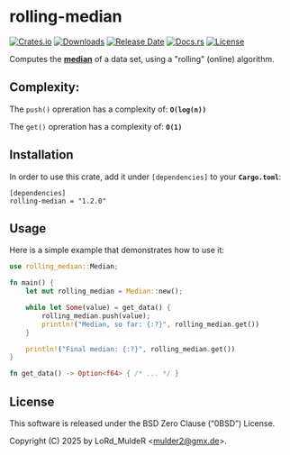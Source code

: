# rolling-median

[![Crates.io](https://img.shields.io/crates/v/rolling-median)](https://crates.io/crates/rolling-median)
[![Downloads](https://img.shields.io/crates/d/rolling-median)](https://crates.io/crates/rolling-median)
[![Release Date](https://img.shields.io/github/release-date/lordmulder/rolling-median)](https://crates.io/crates/rolling-median/versions)
[![Docs.rs](https://img.shields.io/docsrs/rolling-median)](https://docs.rs/rolling-median/latest/)
[![License](https://img.shields.io/crates/l/rolling-median)](https://opensource.org/license/0BSD)

Computes the [**median**](https://en.wikipedia.org/wiki/Median) of a data set, using a "rolling" (online) algorithm.

## Complexity:

The `push()` opreration has a complexity of: **`O(log(n))`**

The `get()` opreration has a complexity of: **`O(1)`**

## Installation

In order to use this crate, add it under `[dependencies]` to your **`Cargo.toml`**:

```
[dependencies]
rolling-median = "1.2.0"
```

## Usage

Here is a simple example that demonstrates how to use it:

```rust
use rolling_median::Median;

fn main() {
    let mut rolling_median = Median::new();

    while let Some(value) = get_data() {
        rolling_median.push(value);
        println!("Median, so far: {:?}", rolling_median.get())
    }

    println!("Final median: {:?}", rolling_median.get())
}

fn get_data() -> Option<f64> { /* ... */ }
```

## License

This software is released under the BSD Zero Clause (“0BSD”) License.

Copyright (C) 2025 by LoRd_MuldeR &lt;mulder2@gmx.de&gt;.
